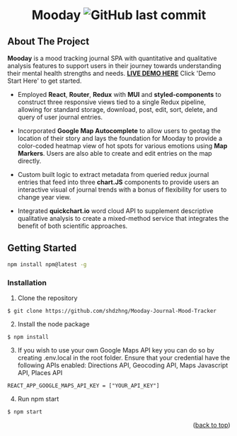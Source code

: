 <div align="center" id="top">
    
# Mooday ![GitHub last commit](https://img.shields.io/github/last-commit/shdzhng/Mooday-Journal-Mood-Tracker?color=blue&logo=github)
</div>

## About The Project

**Mooday** is a mood tracking journal SPA with quantitative and qualitative analysis features to support users in their journey towards understanding their mental health strengths and needs. [**LIVE DEMO HERE**](https://mooday-demo.web.app/) Click 'Demo Start Here' to get started.

* Employed **React**, **Router**, **Redux** with **MUI** and **styled-components** to construct three responsive views tied to a single Redux pipeline, allowing for standard storage, download, post, edit, sort, delete, and query of user journal entries.

* Incorporated **Google Map Autocomplete** to allow users to geotag the location of their story and lays the foundation for Mooday to provide a color-coded heatmap view of hot spots for various emotions using **Map Markers**. Users are also able to create and edit entries on the map directly.

* Custom built logic to extract metadata from queried redux journal entries that feed into three **chart.JS** components to provide users an interactive visual of journal trends with a bonus of flexibility for users to change year view.

* Integrated **quickchart.io** word cloud API to supplement descriptive qualitative analysis to create a mixed-method service that integrates the benefit of both scientific approaches.

## Getting Started

  ```sh
  npm install npm@latest -g
  ```

### Installation
1. Clone the repository 
 ```
 $ git clone https://github.com/shdzhng/Mooday-Journal-Mood-Tracker
 ```
2. Install the node package
 ```
 $ npm install
 ```
3. If you wish to use your own Google Maps API key you can do so by creating .env.local in the root folder. Ensure that your credential have the following APIs enabled: Directions API, Geocoding API, Maps Javascript API, Places API
```
REACT_APP_GOOGLE_MAPS_API_KEY = ["YOUR_API_KEY"]
```

4. Run npm start
 ```
 $ npm start
 ```
 <p align="right">(<a href="#top">back to top</a>)</p>
